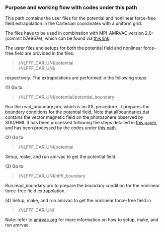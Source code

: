 ### Purpose and working flow with codes under this path

This path contains the user files for the potential and nonlinear force-free field extrapolation in the Cartesian coordinates with a uniform grid. 

The files have to be used in combination with MPI-AMRVAC version 2.0+ (commit b7e967e), which can be found via [this link](https://github.com/amrvac/amrvac/tree/b7e967ecfbaa027a683fd54525f3a83cd0ad9251).

The usrer files and setups for both the potential field and nonlinear force-free field are provided in the files:
> ./NLFFF_CAR_UNI/potential    
> ./NLFFF_CAR_UNI/   

respectively. The extrapolations are performed in the following steps:

(1) Go to     
> ./NLFFF_CAR_UNI/potential/potential_boundary

Run the read_boundary.pro, which is an IDL procedure. It prepares the boundary conditions 
for the potential field. Note that allboundaries.dat contains the vector magnetic field 
on the photosphere observed by SDO/HMI. It has been processed following the steps detailed 
in [this paper](https://ui.adsabs.harvard.edu/abs/2017ScChD..60.1408G), and has been processed 
by the codes under [this path](https://github.com/njuguoyang/magnetic_modeling_codes/tree/main/example/example_vector_magnetic_field_20150827).

(2) Go to     
> ./NLFFF_CAR_UNI/potential

Setup, make, and run amrvac to get the potential field.

(3) Go to     
> ./NLFFF_CAR_UNI/nlfff_boundary

Run read_boundary.pro to prepare the boundary condition for the nonlinear force-free 
field extrapolation.

(4) Setup, make, and run amrvac to get the nonlinear force-free field in 
> ./NLFFF_CAR_UNI

Note: refer to [amrvac.org](http://amrvac.org) for more information on how to setup, make, and run amrvac.
